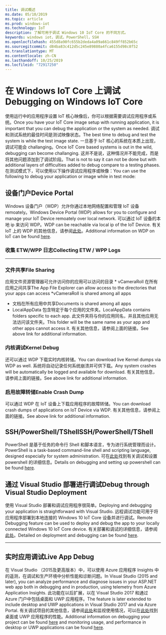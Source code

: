```yaml
---
title: 调试概述
ms.date: 05/10/2019
ms.topic: article
ms.prod: windows-iot
ms.technology: IoT
description: 了解可用于调试 Windows 10 IoT Core 的不同方式。
keywords: windows iot，调试，PowerShell，SSH
ms.openlocfilehash: 455d8a90fc655b2deda4a09a661c849ff852b65c
ms.sourcegitcommit: d84ba83c412d5c245e89880a4fca6155d98c8f52
ms.translationtype: MT
ms.contentlocale: zh-CN
ms.lasthandoff: 10/25/2019
ms.locfileid: "72917250"
---
```

# <a name="debugging-on-windows-iot-core"></a><span data-ttu-id="296d8-104">在 Windows IoT Core 上调试</span><span class="sxs-lookup"><span data-stu-id="296d8-104">Debugging on Windows IoT Core</span></span>
<span data-ttu-id="296d8-105">使用运行中的应用程序设置 IoT 核心映像后，你可以根据需要调试应用程序或系统。</span><span class="sxs-lookup"><span data-stu-id="296d8-105">Once you have your IoT Core image setup with running application, it is important that you can debug the application or the system as needed.</span></span> <span data-ttu-id="296d8-106">调试和测试系统的最佳时间是测试映像状态。</span><span class="sxs-lookup"><span data-stu-id="296d8-106">The best time to debug and test the system is while the test image state.</span></span> <span data-ttu-id="296d8-107">一旦基于 IoT 核心的系统在本质上出现，调试可能会 challanging。</span><span class="sxs-lookup"><span data-stu-id="296d8-107">Once IoT Core based systems is out in the wild, debugging can become challanging.</span></span> <span data-ttu-id="296d8-108">这并不是说，这种情况并不能完成，而是将其他问题添加到了调试阶段。</span><span class="sxs-lookup"><span data-stu-id="296d8-108">That is not to say it can not be done but with additional layers of difficulties added to debug compare to a testing phases.</span></span> <span data-ttu-id="296d8-109">在测试模式下，可以使用以下操作调试应用程序或映像：</span><span class="sxs-lookup"><span data-stu-id="296d8-109">You can use the following to debug your application or image while in test mode:</span></span>

## <a name="device-portal"></a><span data-ttu-id="296d8-110">设备门户</span><span class="sxs-lookup"><span data-stu-id="296d8-110">Device Portal</span></span>
<span data-ttu-id="296d8-111">Windows 设备门户（WDP）允许你通过本地网络配置和管理 IoT 设备 remoately。</span><span class="sxs-lookup"><span data-stu-id="296d8-111">Windows Device Portal (WDP) allows for you to configure and manage your IoT Device remoately over local network.</span></span> <span data-ttu-id="296d8-112">可以通过 IoT 设备的本地 ip 来访问 WDP。</span><span class="sxs-lookup"><span data-stu-id="296d8-112">WDP can be reachable via local ip of the IoT Device.</span></span> <span data-ttu-id="296d8-113">有关 IoT 上的 WDP 的其他信息，请参阅[此处](https://docs.microsoft.com/en-us/windows/iot-core/manage-your-device/DevicePortal)。</span><span class="sxs-lookup"><span data-stu-id="296d8-113">Additional information on WDP on IoT can be found [here](https://docs.microsoft.com/en-us/windows/iot-core/manage-your-device/DevicePortal).</span></span>

### <a name="collecting-etw--wpp-logs"></a><span data-ttu-id="296d8-114">收集 ETW/WPP 日志</span><span class="sxs-lookup"><span data-stu-id="296d8-114">Collecting ETW / WPP Logs</span></span> 
-----

### <a name="file-sharing"></a><span data-ttu-id="296d8-115">文件共享</span><span class="sxs-lookup"><span data-stu-id="296d8-115">File Sharing</span></span>
<span data-ttu-id="296d8-116">应用文件资源管理器可允许访问你的应用可以访问的目录 \* vCameraRoll 在所有应用之间共享</span><span class="sxs-lookup"><span data-stu-id="296d8-116">The App File Explorer can allow access to the directories that your apps can access \*vCameraRoll is shared among all apps</span></span>
* <span data-ttu-id="296d8-117">文档在所有应用中共享</span><span class="sxs-lookup"><span data-stu-id="296d8-117">Documents is shared among all apps</span></span>
* <span data-ttu-id="296d8-118">LocalAppData 包含特定于每个应用的文件夹。</span><span class="sxs-lookup"><span data-stu-id="296d8-118">LocalAppData contains folders specific to each app.</span></span> <span data-ttu-id="296d8-119">此文件夹将与你的应用同名，并且其他应用无法访问该文件夹。</span><span class="sxs-lookup"><span data-stu-id="296d8-119">This folder will be the same name as your app and other apps cannot access it.</span></span>
<span data-ttu-id="296d8-120">有关其他信息，请参阅上面的链接。</span><span class="sxs-lookup"><span data-stu-id="296d8-120">See above link for additional information.</span></span>

### <a name="kernel-debug"></a><span data-ttu-id="296d8-121">内核调试</span><span class="sxs-lookup"><span data-stu-id="296d8-121">Kernel Debug</span></span>
<span data-ttu-id="296d8-122">还可以通过 WDP 下载实时内核转储。</span><span class="sxs-lookup"><span data-stu-id="296d8-122">You can download live Kernel dumps via WDP as well.</span></span> <span data-ttu-id="296d8-123">系统将自动记录任何系统崩溃并可供下载。</span><span class="sxs-lookup"><span data-stu-id="296d8-123">Any system crashes will be automatically be logged and available for download.</span></span> <span data-ttu-id="296d8-124">有关其他信息，请参阅上面的链接。</span><span class="sxs-lookup"><span data-stu-id="296d8-124">See above link for additional information.</span></span>

### <a name="enable-crash-dump"></a><span data-ttu-id="296d8-125">启用故障转储</span><span class="sxs-lookup"><span data-stu-id="296d8-125">Enable Crash Dump</span></span>
<span data-ttu-id="296d8-126">可以通过 WDP 在 IoT 设备上下载应用程序的故障转储。</span><span class="sxs-lookup"><span data-stu-id="296d8-126">You can download crash dumps of applications on IoT Device via WDP.</span></span> <span data-ttu-id="296d8-127">有关其他信息，请参阅上面的链接。</span><span class="sxs-lookup"><span data-stu-id="296d8-127">See above link for additional information.</span></span>

## <a name="sshpowershelltshell"></a><span data-ttu-id="296d8-128">SSH/PowerShell/TShell</span><span class="sxs-lookup"><span data-stu-id="296d8-128">SSH/PowerShell/TShell</span></span>
<span data-ttu-id="296d8-129">PowerShell 是基于任务的命令行 Shell 和脚本语言，专为进行系统管理而设计。</span><span class="sxs-lookup"><span data-stu-id="296d8-129">PowerShell is a task-based command-line shell and scripting language, designed especially for system administration.</span></span> <span data-ttu-id="296d8-130">可在[此处](../connect-your-device/powershell.md)找到有关调试和设置 powershell 的详细信息。</span><span class="sxs-lookup"><span data-stu-id="296d8-130">Details on debugging and setting up powershell can be found [here](../connect-your-device/powershell.md).</span></span>

## <a name="debug-through-visual-studio-deployment"></a><span data-ttu-id="296d8-131">通过 Visual Studio 部署进行调试</span><span class="sxs-lookup"><span data-stu-id="296d8-131">Debug through Visual Studio Deployment</span></span>
<span data-ttu-id="296d8-132">使用 Visual Studio 部署和调试应用程序很简单。</span><span class="sxs-lookup"><span data-stu-id="296d8-132">Deploying and debugging your application is straightforward with Visual Studio.</span></span> <span data-ttu-id="296d8-133">远程调试功能可用于将应用程序部署到本地连接的 Windows 10 IoT Core 设备并进行调试。</span><span class="sxs-lookup"><span data-stu-id="296d8-133">Remote Debugging feature can be used to deploy and debug the app to your locally connected Windows 10 IoT Core device.</span></span> <span data-ttu-id="296d8-134">有关部署和调试的详细信息，请参阅[此处](../develop-your-app/RemoteDebugging.md)。</span><span class="sxs-lookup"><span data-stu-id="296d8-134">Detailed on deployment and debugging can be found [here](../develop-your-app/RemoteDebugging.md).</span></span>

-----
## <a name="live-app-debug"></a><span data-ttu-id="296d8-135">实时应用调试</span><span class="sxs-lookup"><span data-stu-id="296d8-135">Live App Debug</span></span>
<span data-ttu-id="296d8-136">在 Visual Studio （2015及更高版本）中，可以使用 Azure 应用程序 Insights 中的遥测，在调试和生产环境中分析性能和诊断问题。</span><span class="sxs-lookup"><span data-stu-id="296d8-136">In Visual Studio (2015 and later), you can analyze performance and diagnose issues in your ASP.NET web app both in debugging and in production, using telemetry from Azure Application Insights.</span></span> <span data-ttu-id="296d8-137">此功能在以后扩展，以在 Visual Studio 2017 和通过 Azure 门户中包括桌面和 UWP 应用程序。</span><span class="sxs-lookup"><span data-stu-id="296d8-137">The feature is later extended to include desktop and UWP applications in Visual Studio 2017 and via Azure Portal.</span></span> <span data-ttu-id="296d8-138">有关调试项目的其他信息，请参阅[此处](https://docs.microsoft.com/en-us/azure/azure-monitor/app/visual-studio)和监视使用情况，可以在[此处](https://docs.microsoft.com/en-us/azure/azure-monitor/app/windows-desktop)找到桌面或 UWP 应用程序的性能。</span><span class="sxs-lookup"><span data-stu-id="296d8-138">Additional information on debugging your project can be found [here](https://docs.microsoft.com/en-us/azure/azure-monitor/app/visual-studio) and monitoring usage, and performance in desktop or UWP applications can be found [here](https://docs.microsoft.com/en-us/azure/azure-monitor/app/windows-desktop).</span></span>
